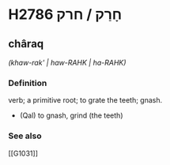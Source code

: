 # H2786 חָרַק / חרק

## châraq

_(khaw-rak' | haw-RAHK | ha-RAHK)_

### Definition

verb; a primitive root; to grate the teeth; gnash.

- (Qal) to gnash, grind (the teeth)
### See also

[[G1031]]

